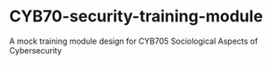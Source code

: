# CYB70-security-training-module
A mock training module design for CYB705 Sociological Aspects of Cybersecurity
